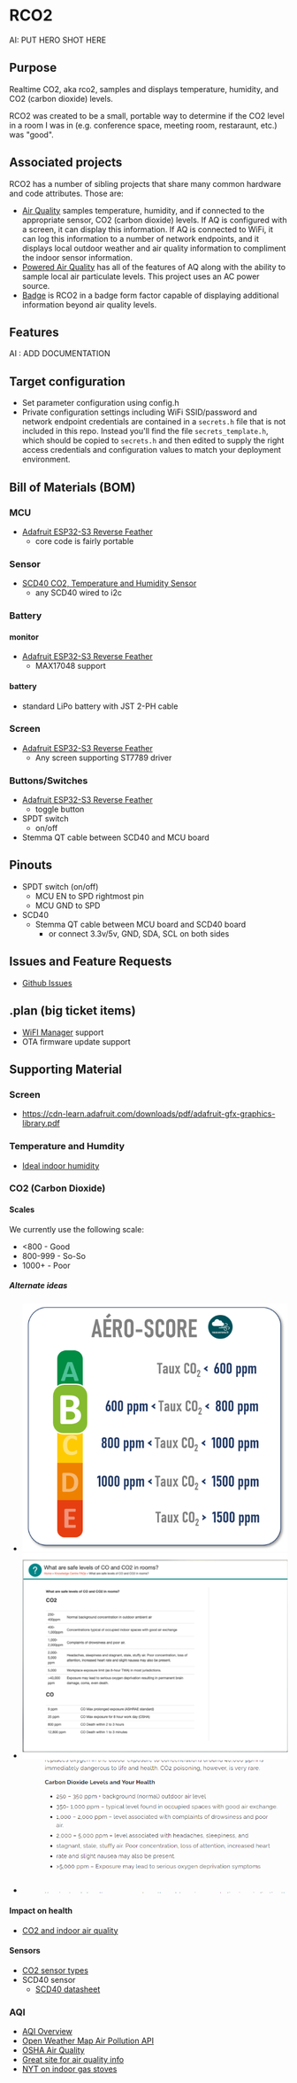 # RCO2
AI: PUT HERO SHOT HERE

## Purpose
Realtime CO2, aka rco2, samples and displays temperature, humidity, and CO2 (carbon dioxide) levels.

RCO2 was created to be a small, portable way to determine if the CO2 level in a room I was in (e.g. conference space, meeting room, restaraunt, etc.) was "good".
## Associated projects
RCO2 has a number of sibling projects that share many common hardware and code attributes. Those are:
- [Air Quality](https://github.com/ericklein/air_quality) samples temperature, humidity, and if connected to the appropriate sensor, CO2 (carbon dioxide) levels. If AQ is configured with a screen, it can display this information. If AQ is connected to WiFi, it can log this information to a number of network endpoints, and it displays local outdoor weather and air quality information to compliment the indoor sensor information.
- [Powered Air Quality](https://github.com/ericklein/powered_air_quality) has all of the features of AQ along with the ability to sample local air particulate levels. This project uses an AC power source.
- [Badge](https://github.com/ericklein/badge) is RCO2 in a badge form factor capable of displaying additional information beyond air quality levels.
## Features
AI : ADD DOCUMENTATION
## Target configuration
- Set parameter configuration using config.h
- Private configuration settings including WiFi SSID/password and network endpoint credentials are contained in a `secrets.h` file that is not included in this repo.  Instead you'll find the file `secrets_template.h`, which should be copied to `secrets.h` and then edited to supply the right access credentials and configuration values to match your deployment environment.
## Bill of Materials (BOM)
### MCU
- [Adafruit ESP32-S3 Reverse Feather](https://www.adafruit.com/product/5691)
    - core code is fairly portable
### Sensor
- [SCD40 CO2, Temperature and Humidity Sensor](https://www.adafruit.com/product/5187)
    - any SCD40 wired to i2c
### Battery
#### monitor
- [Adafruit ESP32-S3 Reverse Feather](https://www.adafruit.com/product/5691)
    - MAX17048 support
#### battery
- standard LiPo battery with JST 2-PH cable
### Screen
- [Adafruit ESP32-S3 Reverse Feather](https://www.adafruit.com/product/5691)
    - Any screen supporting ST7789 driver
### Buttons/Switches
- [Adafruit ESP32-S3 Reverse Feather](https://www.adafruit.com/product/5691)
    - toggle button
- SPDT switch
    - on/off
- Stemma QT cable between SCD40 and MCU board
## Pinouts
- SPDT switch (on/off)
    - MCU EN to SPD rightmost pin
    - MCU GND to SPD
- SCD40
    - Stemma QT cable between MCU board and SCD40 board
        - or connect 3.3v/5v, GND, SDA, SCL on both sides
## Issues and Feature Requests
- [Github Issues](https://github.com/ericklein/rco2/issues)
## .plan (big ticket items)
- [WiFI Manager](https://github.com/tzapu/WiFiManager) support
- OTA firmware update support
## Supporting Material
### Screen
- https://cdn-learn.adafruit.com/downloads/pdf/adafruit-gfx-graphics-library.pdf
### Temperature and Humdity
- [Ideal indoor humidity](https://iaq.works/humidity/indoor-humidity-level-why-is-the-40-60-range-ideal/)
### CO2 (Carbon Dioxide)
#### Scales
We currently use the following scale:
- <800 - Good
- 800-999 - So-So
- 1000+ - Poor
##### Alternate ideas
- ![Example 1](readme/co2_scale_1.png)
- ![Example 2](readme/co2_scale_2.png)
- ![Example 3](readme/co2_scale_3.jpg)
#### Impact on health
- [CO2 and indoor air quality](readme/CO2_and_indoor_air_quality.pdf)
#### Sensors
- [CO2 sensor types](https://www.airgradient.com/blog/co2-sensors-photo-acoustic-vs-ndir-updated/)
- SCD40 sensor
    - [SCD40 datasheet](readme/Sensirion_CO2_Sensors_SCD4x_Datasheet.pdf)
### AQI
- [AQI Overview](readme/aqi_overview.md)
- [Open Weather Map Air Pollution API](https://openweathermap.org/api/air-pollution)
- [OSHA Air Quality](readme/OSHA_Indoor_Air_Quality.pdf)
- [Great site for air quality info](https://itsairborne.com/)
- [NYT on indoor gas stoves](https://www.nytimes.com/2023/01/29/climate/gas-stove-health.html)